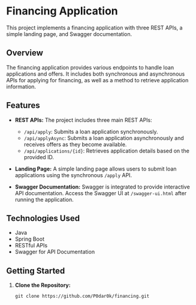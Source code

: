 # Financing Application

This project implements a financing application with three REST APIs, a simple landing page, and Swagger documentation.

## Overview

The financing application provides various endpoints to handle loan applications and offers. It includes both synchronous and asynchronous APIs for applying for financing, as well as a method to retrieve application information.

## Features

- **REST APIs:** The project includes three main REST APIs:
    - `/api/apply`: Submits a loan application synchronously.
    - `/api/applyAsync`: Submits a loan application asynchronously and receives offers as they become available.
    - `/api/applications/{id}`: Retrieves application details based on the provided ID.

- **Landing Page:** A simple landing page allows users to submit loan applications using the synchronous `/apply` API.

- **Swagger Documentation:** Swagger is integrated to provide interactive API documentation. Access the Swagger UI at `/swagger-ui.html` after running the application.

## Technologies Used

- Java
- Spring Boot
- RESTful APIs
- Swagger for API Documentation

## Getting Started

1. **Clone the Repository:**
   ```shell
   git clone https://github.com/P0dar0k/financing.git

